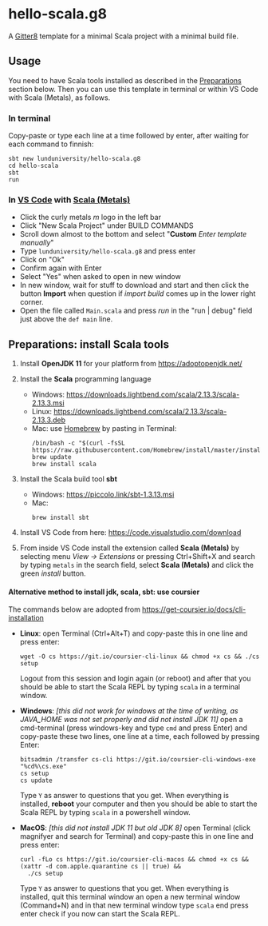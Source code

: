 # hello-scala.g8
A [Gitter8](http://www.foundweekends.org/giter8/index.html) template for a minimal Scala project with a minimal build file.

## Usage

You need to have Scala tools installed as described in the [Preparations](https://github.com/lunduniversity/hello-scala.g8#preparations-install-scala-tools) section below. Then you can use this template in terminal or within VS Code with Scala (Metals), as follows.

### In terminal
Copy-paste or type each line at a time followed by enter, after waiting for each command to finnish:
```
sbt new lunduniversity/hello-scala.g8
cd hello-scala
sbt
run
```

### In [VS Code](https://code.visualstudio.com/download) with [Scala (Metals)](https://scalameta.org/metals/docs/editors/vscode.html#installation)

* Click the curly metals *m* logo in the left bar
* Click "New Scala Project" under BUILD COMMANDS
* Scroll down almost to the bottom and select "**Custom** *Enter template manually*"
* Type `lunduniversity/hello-scala.g8` and press enter 
* Click on "Ok"
* Confirm again with Enter
* Select "Yes" when asked to open in new window
* In new window, wait for stuff to download and start and then click the button **Import** when question if *import build* comes up in the lower right corner.
* Open the file called `Main.scala` and press *run* in the "run | debug" field just above the `def main` line. 


## Preparations: install Scala tools

1. Install **OpenJDK 11** for your platform from https://adoptopenjdk.net/

2. Install the **Scala** programming language
     - Windows: https://downloads.lightbend.com/scala/2.13.3/scala-2.13.3.msi
     - Linux: https://downloads.lightbend.com/scala/2.13.3/scala-2.13.3.deb
     - Mac: use [Homebrew](https://brew.sh/) by pasting in Terminal:
       ```
       /bin/bash -c "$(curl -fsSL https://raw.githubusercontent.com/Homebrew/install/master/install.sh)"
       brew update
       brew install scala
       ```
3. Install the Scala build tool **sbt**  
      - Windows: https://piccolo.link/sbt-1.3.13.msi
      - Mac: 
        ```
        brew install sbt
        ``` 
4. Install VS Code from here: https://code.visualstudio.com/download

5. From inside VS Code install the extension called **Scala (Metals)** by selecting menu *View -> Extensions* or pressing Ctrl+Shift+X and search by typing `metals` in the search field, select **Scala (Metals)** and click the green *install* button.

#### Alternative method to install jdk, scala, sbt: use coursier
The commands below are adopted from https://get-coursier.io/docs/cli-installation

  * **Linux**: open Terminal (Ctrl+Alt+T) and copy-paste this in one line and press enter:
    ```
    wget -O cs https://git.io/coursier-cli-linux && chmod +x cs && ./cs setup
    ```
    Logout from this session and login again (or reboot) and after that you should be able to start the Scala REPL by typing `scala` in a terminal window.

  * **Windows**: *[this did not work for windows at the time of writing, as JAVA_HOME was not set properly and did not install JDK 11]* open a cmd-terminal (press windows-key and type `cmd` and press Enter) and copy-paste these two lines, one line at a time, each followed by pressing Enter:
    ```
    bitsadmin /transfer cs-cli https://git.io/coursier-cli-windows-exe "%cd%\cs.exe"
    cs setup
    cs update
    ``` 
    Type `Y` as answer to questions that you get. When everything is installed, **reboot** your computer and then you should be able to start the Scala REPL by typing `scala` in a powershell window.

  * **MacOS**: *[this did not install JDK 11 but old JDK 8]* open Terminal (click magnifyer and search for Terminal) and copy-paste this in one line and press enter:
    ```
    curl -fLo cs https://git.io/coursier-cli-macos && chmod +x cs && (xattr -d com.apple.quarantine cs || true) &&
      ./cs setup
    ```
    Type `Y` as answer to questions that you get.
    When everything is installed, quit this terminal window an open a new terminal window (Command+N) and in that new terminal window type `scala` end press enter check if you now can start the Scala REPL. 

